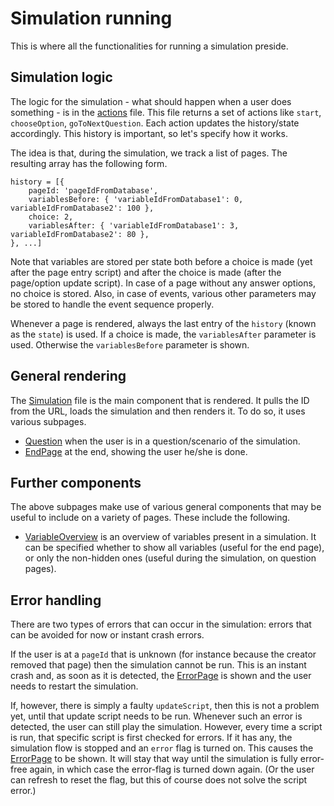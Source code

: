 # Simulation running

This is where all the functionalities for running a simulation preside.

## Simulation logic

The logic for the simulation - what should happen when a user does something - is in the [actions](./actions.js) file. This file returns a set of actions like `start`, `chooseOption`, `goToNextQuestion`. Each action updates the history/state accordingly. This history is important, so let's specify how it works.

The idea is that, during the simulation, we track a list of pages. The resulting array has the following form.

```
history = [{
	pageId: 'pageIdFromDatabase',
	variablesBefore: { 'variableIdFromDatabase1': 0, variableIdFromDatabase2': 100 },
	choice: 2,
	variablesAfter: { 'variableIdFromDatabase1': 3, variableIdFromDatabase2': 80 },
}, ...]
```

Note that variables are stored per state both before a choice is made (yet after the page entry script) and after the choice is made (after the page/option update script). In case of a page without any answer options, no choice is stored. Also, in case of events, various other parameters may be stored to handle the event sequence properly.

Whenever a page is rendered, always the last entry of the `history` (known as the `state`) is used. If a choice is made, the `variablesAfter` parameter is used. Otherwise the `variablesBefore` parameter is shown.

## General rendering

The [Simulation](./Simulation.jsx) file is the main component that is rendered. It pulls the ID from the URL, loads the simulation and then renders it. To do so, it uses various subpages.

- [Question](./subpages/Question.jsx) when the user is in a question/scenario of the simulation.
- [EndPage](./subpages/EndPage.jsx) at the end, showing the user he/she is done.

## Further components

The above subpages make use of various general components that may be useful to include on a variety of pages. These include the following.

- [VariableOverview](./components/VariableOverview.jsx) is an overview of variables present in a simulation. It can be specified whether to show all variables (useful for the end page), or only the non-hidden ones (useful during the simulation, on question pages).

## Error handling

There are two types of errors that can occur in the simulation: errors that can be avoided for now or instant crash errors.

If the user is at a `pageId` that is unknown (for instance because the creator removed that page) then the simulation cannot be run. This is an instant crash and, as soon as it is detected, the [ErrorPage](./subpages/ErrorPage.jsx) is shown and the user needs to restart the simulation.

If, however, there is simply a faulty `updateScript`, then this is not a problem yet, until that update script needs to be run. Whenever such an error is detected, the user can still play the simulation. However, every time a script is run, that specific script is first checked for errors. If it has any, the simulation flow is stopped and an `error` flag is turned on. This causes the [ErrorPage](./subpages/ErrorPage.jsx) to be shown. It will stay that way until the simulation is fully error-free again, in which case the error-flag is turned down again. (Or the user can refresh to reset the flag, but this of course does not solve the script error.)
